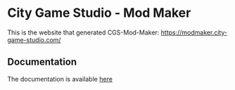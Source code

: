 # City Game Studio - Mod Maker

This is the website that generated CGS-Mod-Maker:
https://modmaker.city-game-studio.com/


## Documentation

The documentation is available [here](doc/README.md)
